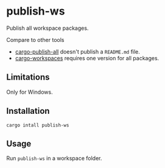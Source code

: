 # publish-ws

Publish all workspace packages.

Compare to other tools

- [cargo-publish-all](https://gitlab.com/torkleyy/cargo-publish-all) doesn't publish a `README.md` file.
- [cargo-workspaces](https://github.com/pksunkara/cargo-workspaces) requires one version for all packages.

## Limitations

Only for Windows.

## Installation

```
cargo intall publish-ws
```

## Usage

Run `publish-ws` in a workspace folder.
